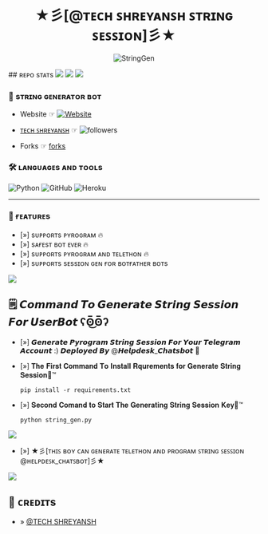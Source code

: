 <h1 align="center"><b>★彡[@ᴛᴇᴄʜ ꜱʜʀᴇʏᴀɴꜱʜ ꜱᴛʀɪɴɢ ꜱᴇꜱꜱɪᴏɴ]彡★</b></h1>
<p align="center">
  <img src="https://envs.sh/WUN.jpg" alt="StringGen">
</p>
## ʀᴇᴘᴏ sᴛᴀᴛs
<a href="https://github.com/TechyShreyansh/String-Session-Gen"><img src="https://github-readme-stats.vercel.app/api/pin/?username=techyshreyansh&repo=String-Session-Gen&theme=chartreuse-dark"></a>

<img src="https://user-images.githubusercontent.com/73097560/115834477-dbab4500-a447-11eb-908a-139a6edaec5c.gif">
<img src="https://user-images.githubusercontent.com/73097560/115834477-dbab4500-a447-11eb-908a-139a6edaec5c.gif">


### 🥵 sᴛʀɪɴɢ ɢᴇɴᴇʀᴀᴛᴏʀ ʙᴏᴛ
- Website ☞ <a href="https://github.com/techyshreyansh"><img alt="Website" src="https://img.shields.io/website?url=https%3A%2F%2Fgithub.com%2Ftechyshreyansh"></a>

- [ᴛᴇᴄʜ ꜱʜʀᴇʏᴀɴꜱʜ](https://telegram.me.Helpdesk_Chatsbot) ☞ ![followers](https://img.shields.io/github/followers/techyshreyansh?style=social)

- Forks ☞ [forks](https://img.shields.io/github/forks/techyshreyansh/STRING-SESSION?style=social)

### 🛠️ ʟᴀɴɢᴜᴀɢᴇs ᴀɴᴅ ᴛᴏᴏʟs

  ![Python](https://img.shields.io/badge/Python-3776AB?style=for-the-badge&logo=python&logoColor=white)
  ![GitHub](https://img.shields.io/badge/GitHub-100000?style=for-the-badge&logo=github&logoColor=white)
  ![Heroku](https://img.shields.io/badge/Heroku-430098?style=for-the-badge&logo=heroku&logoColor=white)

----
 
### 🤤 ғᴇᴀᴛᴜʀᴇs

- [»] sᴜᴩᴩᴏʀᴛs ᴩʏʀᴏɢʀᴀᴍ 🔥
- [»] sᴀғᴇsᴛ ʙᴏᴛ ᴇᴠᴇʀ 🔥
- [»] sᴜᴩᴩᴏʀᴛs ᴩʏʀᴏɢʀᴀᴍ ᴀɴᴅ ᴛᴇʟᴇᴛʜᴏɴ 🔥
- [»] sᴜᴩᴩᴏʀᴛs sᴇssɪᴏɴ ɢᴇɴ ғᴏʀ ʙᴏᴛғᴀᴛʜᴇʀ ʙᴏᴛs

<img src="https://user-images.githubusercontent.com/73097560/115834477-dbab4500-a447-11eb-908a-139a6edaec5c.gif">

## 🗒️ 𝘾𝙤𝙢𝙢𝙖𝙣𝙙 𝙏𝙤 𝙂𝙚𝙣𝙚𝙧𝙖𝙩𝙚 𝙎𝙩𝙧𝙞𝙣𝙜 𝙎𝙚𝙨𝙨𝙞𝙤𝙣 𝙁𝙤𝙧 𝙐𝙨𝙚𝙧𝘽𝙤𝙩 ʕʘ̅͜ʘ̅ʔ


- [»] 𝙂𝙚𝙣𝙚𝙧𝙖𝙩𝙚 𝙋𝙮𝙧𝙤𝙜𝙧𝙖𝙢 𝙎𝙩𝙧𝙞𝙣𝙜 𝙎𝙚𝙨𝙨𝙞𝙤𝙣 𝙁𝙤𝙧 𝙔𝙤𝙪𝙧 𝙏𝙚𝙡𝙚𝙜𝙧𝙖𝙢 𝘼𝙘𝙘𝙤𝙪𝙣𝙩 :)
𝘿𝙚𝙥𝙡𝙤𝙮𝙚𝙙 𝘽𝙮 @𝙃𝙚𝙡𝙥𝙙𝙚𝙨𝙠_𝘾𝙝𝙖𝙩𝙨𝙗𝙤𝙩 🫣

- [»] 𝐓𝐡𝐞 𝐅𝐢𝐫𝐬𝐭 𝐂𝐨𝐦𝐦𝐚𝐧𝐝 𝐓𝐨 𝐈𝐧𝐬𝐭𝐚𝐥𝐥 𝐑𝐪𝐮𝐫𝐞𝐦𝐞𝐧𝐭𝐬 𝐟𝐨𝐫 𝐆𝐞𝐧𝐞𝐫𝐚𝐭𝐞 𝐒𝐭𝐫𝐢𝐧𝐠 𝐒𝐞𝐬𝐬𝐢𝐨𝐧🌈™

  ```
  pip install -r requirements.txt
  ```

- [»] 𝐒𝐞𝐜𝐨𝐧𝐝 𝐂𝐨𝐦𝐚𝐧𝐝 𝐭𝐨 𝐒𝐭𝐚𝐫𝐭 𝐓𝐡𝐞 𝐆𝐞𝐧𝐞𝐫𝐚𝐭𝐢𝐧𝐠 𝐒𝐭𝐫𝐢𝐧𝐠 𝐒𝐞𝐬𝐬𝐢𝐨𝐧 𝐊𝐞𝐲🌈™

  ```
  python string_gen.py
  ```
  
<img src="https://user-images.githubusercontent.com/73097560/115834477-dbab4500-a447-11eb-908a-139a6edaec5c.gif">


- [»] ★彡[ᴛʜɪꜱ ʙᴏʏ ᴄᴀɴ ɢᴇɴᴇʀᴀᴛᴇ ᴛᴇʟᴇᴛʜᴏɴ ᴀɴᴅ ᴘʀᴏɢʀᴀᴍ ꜱᴛʀɪɴɢ ꜱᴇꜱꜱɪᴏɴ @ʜᴇʟᴘᴅᴇꜱᴋ_ᴄʜᴀᴛꜱʙᴏᴛ]彡★

<img src="https://user-images.githubusercontent.com/73097560/115834477-dbab4500-a447-11eb-908a-139a6edaec5c.gif">

## 💖 ᴄʀᴇᴅɪᴛs
- » [@TECH SHREYANSH](https://github.com/techyshreyansh?tab=repositories)
